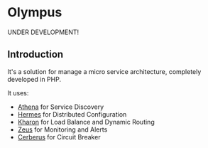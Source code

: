 # Olympus

UNDER DEVELOPMENT!

## Introduction

It's a solution for manage a micro service architecture, completely developed in PHP.

It uses:
* [Athena](https://github.com/mt-olympus/athena) for Service Discovery
* [Hermes](https://github.com/mt-olympus/hermes) for Distributed Configuration 
* [Kharon](https://github.com/mt-olympus/kharon) for Load Balance and Dynamic Routing
* [Zeus](https://github.com/mt-olympus/zeus) for Monitoring and Alerts
* [Cerberus](https://github.com/mt-olympus/cerberus) for Circuit Breaker
